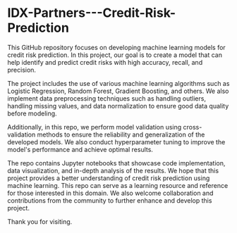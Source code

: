 # IDX-Partners---Credit-Risk-Prediction
This GitHub repository focuses on developing machine learning models for credit risk prediction. 
In this project, our goal is to create a model that can help identify and predict credit risks with high accuracy, recall, and precision.

The project includes the use of various machine learning algorithms such as Logistic Regression, Random Forest, Gradient Boosting, and others. 
We also implement data preprocessing techniques such as handling outliers, handling missing values, and data normalization to ensure good data quality before modeling.

Additionally, in this repo, we perform model validation using cross-validation methods to ensure the reliability and generalization of the developed models. 
We also conduct hyperparameter tuning to improve the model's performance and achieve optimal results.

The repo contains Jupyter notebooks that showcase code implementation, data visualization, and in-depth analysis of the results. 
We hope that this project provides a better understanding of credit risk prediction using machine learning. 
This repo can serve as a learning resource and reference for those interested in this domain. 
We also welcome collaboration and contributions from the community to further enhance and develop this project.

Thank you for visiting.
